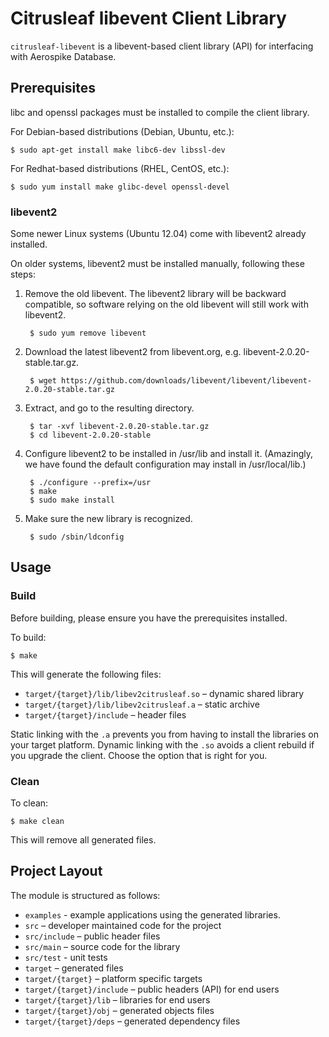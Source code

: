# Citrusleaf libevent Client Library

`citrusleaf-libevent` is a libevent-based client library (API) for interfacing with Aerospike Database.

## Prerequisites

libc and openssl packages must be installed to compile the client library.

For Debian-based distributions (Debian, Ubuntu, etc.):

	$ sudo apt-get install make libc6-dev libssl-dev

For Redhat-based distributions (RHEL, CentOS, etc.):

	$ sudo yum install make glibc-devel openssl-devel

### libevent2

Some newer Linux systems (Ubuntu 12.04) come with libevent2 already installed.

On older systems, libevent2 must be installed manually, following these steps:

1. Remove the old libevent. The libevent2 library will be backward compatible,
   so software relying on the old libevent will still work with libevent2.

		$ sudo yum remove libevent

2. Download the latest libevent2 from libevent.org, e.g. libevent-2.0.20-stable.tar.gz.

		$ wget https://github.com/downloads/libevent/libevent/libevent-2.0.20-stable.tar.gz

3. Extract, and go to the resulting directory.
   
		$ tar -xvf libevent-2.0.20-stable.tar.gz
		$ cd libevent-2.0.20-stable

4. Configure libevent2 to be installed in /usr/lib and install it. (Amazingly,
   we have found the default configuration may install in /usr/local/lib.)
		
		$ ./configure --prefix=/usr
		$ make
		$ sudo make install

5. Make sure the new library is recognized.
 
		$ sudo /sbin/ldconfig


## Usage

### Build

Before building, please ensure you have the prerequisites installed.

To build:

	$ make

This will generate the following files:

- `target/{target}/lib/libev2citrusleaf.so` – dynamic shared library 
- `target/{target}/lib/libev2citrusleaf.a` – static archive
- `target/{target}/include` – header files

Static linking with the `.a` prevents you from having to install the libraries on your target platform. Dynamic linking with the `.so` avoids a client rebuild if you upgrade the client.  Choose the option that is right for you.

### Clean

To clean:

	$ make clean

This will remove all generated files.



## Project Layout

The module is structured as follows:

- `examples` - example applications using the generated libraries.
- `src` – developer maintained code for the project
- `src/include` – public header files
- `src/main` – source code for the library
- `src/test` - unit tests
- `target` – generated files
- `target/{target}` – platform specific targets
- `target/{target}/include` – public headers (API) for end users
- `target/{target}/lib` – libraries for end users
- `target/{target}/obj` – generated objects files
- `target/{target}/deps` – generated dependency files
